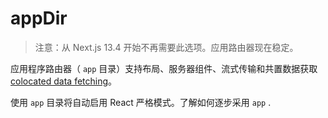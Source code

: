 # appDir

> 注意：从 Next.js 13.4 开始不再需要此选项。应用路由器现在稳定。

应用程序路由器（ `app` 目录）支持布局、服务器组件、流式传输和共置数据获取[colocated data fetching](https://nextjs.org/docs/app/building-your-application/data-fetching)。

使用 `app` 目录将自动启用 React 严格模式。了解如何逐步采用 `app` .